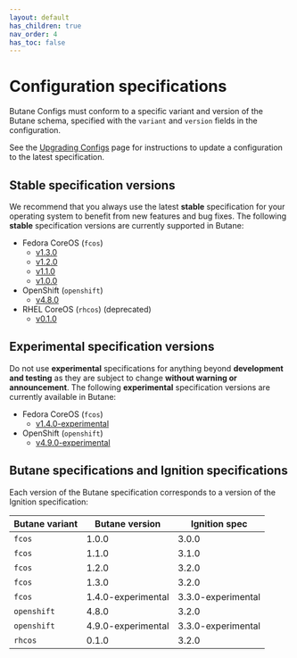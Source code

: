 ```yaml
---
layout: default
has_children: true
nav_order: 4
has_toc: false
---
```


# Configuration specifications

Butane Configs must conform to a specific variant and version of the Butane schema, specified with the `variant` and `version` fields in the configuration.

See the [Upgrading Configs](migrating-configs.md) page for instructions to update a configuration to the latest specification.

## Stable specification versions

We recommend that you always use the latest **stable** specification for your operating system to benefit from new features and bug fixes. The following **stable** specification versions are currently supported in Butane:

- Fedora CoreOS (`fcos`)
  - [v1.3.0](config-fcos-v1_3.md)
  - [v1.2.0](config-fcos-v1_2.md)
  - [v1.1.0](config-fcos-v1_1.md)
  - [v1.0.0](config-fcos-v1_0.md)
- OpenShift (`openshift`)
  - [v4.8.0](config-openshift-v4_8.md)
- RHEL CoreOS (`rhcos`) (deprecated)
  - [v0.1.0](config-rhcos-v0_1.md)

## Experimental specification versions

Do not use **experimental** specifications for anything beyond **development and testing** as they are subject to change **without warning or announcement**. The following **experimental** specification versions are currently available in Butane:

- Fedora CoreOS (`fcos`)
  - [v1.4.0-experimental](config-fcos-v1_4-exp.md)
- OpenShift (`openshift`)
  - [v4.9.0-experimental](config-openshift-v4_9-exp.md)

## Butane specifications and Ignition specifications

Each version of the Butane specification corresponds to a version of the Ignition specification:

| Butane variant | Butane version     | Ignition spec      |
|----------------|--------------------|--------------------|
| `fcos`         | 1.0.0              | 3.0.0              |
| `fcos`         | 1.1.0              | 3.1.0              |
| `fcos`         | 1.2.0              | 3.2.0              |
| `fcos`         | 1.3.0              | 3.2.0              |
| `fcos`         | 1.4.0-experimental | 3.3.0-experimental |
| `openshift`    | 4.8.0              | 3.2.0              |
| `openshift`    | 4.9.0-experimental | 3.3.0-experimental |
| `rhcos`        | 0.1.0              | 3.2.0              |
